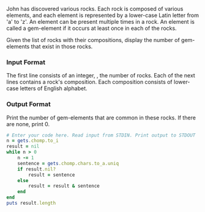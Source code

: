 John has discovered various rocks. Each rock is composed of various elements, and each element is represented by a lower-case Latin letter from 'a' to 'z'. An element can be present multiple times in a rock. An element is called a gem-element if it occurs at least once in each of the rocks.

Given the list of  rocks with their compositions, display the number of gem-elements that exist in those rocks.

### Input Format

The first line consists of an integer, , the number of rocks. 
Each of the next  lines contains a rock's composition. Each composition consists of lower-case letters of English alphabet.

### Output Format

Print the number of gem-elements that are common in these rocks. If there are none, print 0.

```ruby
# Enter your code here. Read input from STDIN. Print output to STDOUT
n = gets.chomp.to_i
result = nil
while n > 0
    n -= 1
    sentence = gets.chomp.chars.to_a.uniq
    if result.nil?
        result = sentence
    else
        result = result & sentence
    end
end
puts result.length
```
